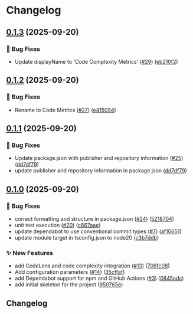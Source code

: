# Changelog

## [0.1.3](https://github.com/askpt/code-metrics/compare/v0.1.2...v0.1.3) (2025-09-20)


### 🐛 Bug Fixes

* Update displayName to 'Code Complexity Metrics' ([#29](https://github.com/askpt/code-metrics/issues/29)) ([eb210f2](https://github.com/askpt/code-metrics/commit/eb210f28d31cf406c1e26301d56edd6122f8cc30))

## [0.1.2](https://github.com/askpt/code-metrics/compare/v0.1.1...v0.1.2) (2025-09-20)


### 🐛 Bug Fixes

* Rename to Code Metrics ([#27](https://github.com/askpt/code-metrics/issues/27)) ([e415094](https://github.com/askpt/code-metrics/commit/e4150946728fc1dcf21089e6d95eefc7ca3e6d82))

## [0.1.1](https://github.com/askpt/code-complexity/compare/v0.1.0...v0.1.1) (2025-09-20)


### 🐛 Bug Fixes

* Update package.json with publisher and repository information ([#25](https://github.com/askpt/code-complexity/issues/25)) ([dd7df79](https://github.com/askpt/code-complexity/commit/dd7df79b913ed3e90973524e57e49c9d8dad15d8))
* update publisher and repository information in package.json ([dd7df79](https://github.com/askpt/code-complexity/commit/dd7df79b913ed3e90973524e57e49c9d8dad15d8))

## [0.1.0](https://github.com/askpt/code-complexity/compare/v0.0.1...v0.1.0) (2025-09-20)


### 🐛 Bug Fixes

* correct formatting and structure in package.json ([#24](https://github.com/askpt/code-complexity/issues/24)) ([5218704](https://github.com/askpt/code-complexity/commit/521870456809b5e4d526524020a3238a7293f269))
* unit test execution ([#20](https://github.com/askpt/code-complexity/issues/20)) ([c867aae](https://github.com/askpt/code-complexity/commit/c867aae46b74a086a229ac3b9971fe826745cbe7))
* update dependabot to use conventional commit types ([#7](https://github.com/askpt/code-complexity/issues/7)) ([af10651](https://github.com/askpt/code-complexity/commit/af10651d5fbec906a78ec62d232cdaf1d21f197a))
* update module target in tsconfig.json to node20 ([c3b7ddb](https://github.com/askpt/code-complexity/commit/c3b7ddbdda9d20327f31ca139ff71c3633f07046))


### ✨ New Features

* add CodeLens and code complexity integration ([#13](https://github.com/askpt/code-complexity/issues/13)) ([706fc08](https://github.com/askpt/code-complexity/commit/706fc08586f366aff7ef119e9cdbc7f425929bb7))
* Add configuration parameters ([#14](https://github.com/askpt/code-complexity/issues/14)) ([35cffaf](https://github.com/askpt/code-complexity/commit/35cffaf6da32c237be87e86c35c16e2c5889bd61))
* add Dependabot support for npm and GitHub Actions ([#3](https://github.com/askpt/code-complexity/issues/3)) ([0845adc](https://github.com/askpt/code-complexity/commit/0845adc7d5ae53cdab3a255408e5db0be52d8a53))
* add initial skeleton for the project ([950765e](https://github.com/askpt/code-complexity/commit/950765e9c171b58ec7f886dfb17397cc927ed2f0))

## Changelog
